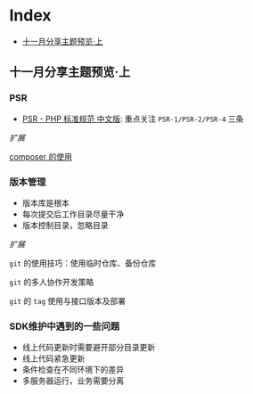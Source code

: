 # Index
- [十一月分享主题预览·上](https://github.com/slpi1/public_doc/blob/master/share_note#十一月分享主题预览上)

## 十一月分享主题预览·上
### PSR
- [PSR - PHP 标准规范 中文版](https://github.com/summerblue/psr.phphub.org/tree/master/psrs): 重点关注 `PSR-1/PSR-2/PSR-4` 三条

*扩展*

[composer 的使用](http://docs.phpcomposer.com/)

### 版本管理
- 版本库是根本
- 每次提交后工作目录尽量干净
- 版本控制目录，忽略目录

*扩展*

`git` 的使用技巧：使用临时仓库、备份仓库

`git` 的多人协作开发策略

`git` 的 `tag` 使用与接口版本及部署

### SDK维护中遇到的一些问题
- 线上代码更新时需要避开部分目录更新
- 线上代码紧急更新
- 条件检查在不同环境下的差异
- 多服务器运行，业务需要分离